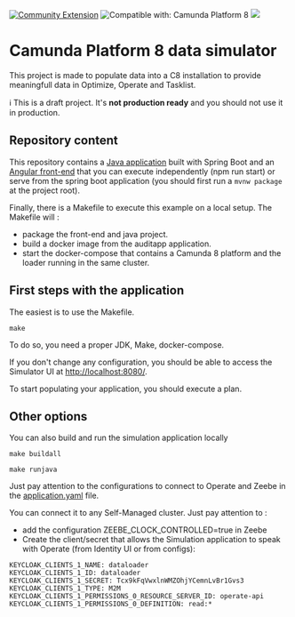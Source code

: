 [![Community Extension](https://img.shields.io/badge/Community%20Extension-An%20open%20source%20community%20maintained%20project-FF4700)](https://github.com/camunda-community-hub/community)
![Compatible with: Camunda Platform 8](https://img.shields.io/badge/Compatible%20with-Camunda%20Platform%208-0072Ce)
[![](https://img.shields.io/badge/Lifecycle-Incubating-blue)](https://github.com/Camunda-Community-Hub/community/blob/main/extension-lifecycle.md#incubating-)


# Camunda Platform 8 data simulator

This project is made to populate data into a C8 installation to provide meaningfull data in Optimize, Operate and Tasklist.

:information_source: This is a draft project. It's **not production ready** and you should not use it in production.

## Repository content

This repository contains a [Java application](src/main/java) built with Spring Boot and an [Angular front-end](src/main/front/) that you can execute independently (npm run start) or serve from the spring boot application (you should first run a `mvnw package` at the project root).

Finally, there is a Makefile to execute this example on a local setup. The Makefile will :
- package the front-end and java project. 
- build a docker image from the auditapp application.
- start the docker-compose that contains a Camunda 8 platform and the loader running in the same cluster.

## First steps with the application

The easiest is to use the Makefile.
```
make
```

To do so, you need a proper JDK, Make, docker-compose.

If you don't change any configuration, you should be able to access the Simulator UI at [http://localhost:8080/](http://localhost:8080/).

To start populating your application, you should execute a plan.

## Other options
You can also build and run the simulation application locally 
```
make buildall
```

```
make runjava
```
Just pay attention to the configurations to connect to Operate and Zeebe in the [application.yaml](src/main/resources/application.yaml) file.

You can connect it to any Self-Managed cluster. Just pay attention to :
- add the configuration ZEEBE_CLOCK_CONTROLLED=true in Zeebe
- Create the client/secret that allows the Simulation application to speak with Operate (from Identity UI or from configs):
```
KEYCLOAK_CLIENTS_1_NAME: dataloader
KEYCLOAK_CLIENTS_1_ID: dataloader
KEYCLOAK_CLIENTS_1_SECRET: Tcx9kFqVwxlnWMZOhjYCemnLvBr1Gvs3
KEYCLOAK_CLIENTS_1_TYPE: M2M
KEYCLOAK_CLIENTS_1_PERMISSIONS_0_RESOURCE_SERVER_ID: operate-api
KEYCLOAK_CLIENTS_1_PERMISSIONS_0_DEFINITION: read:*
```